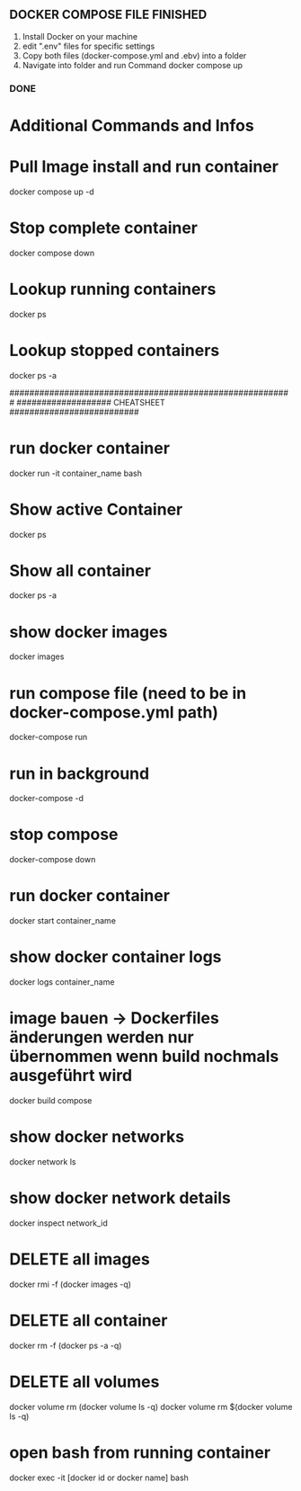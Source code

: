 ## DOCKER COMPOSE FILE FINISHED ##

1. Install Docker on your machine
2. edit ".env" files for specific settings
3. Copy both files (docker-compose.yml and .ebv) into a folder
4. Navigate into folder and run Command
docker compose up

### DONE ###
# Additional Commands and Infos

# Pull Image install and run container
docker compose up -d

# Stop complete container
docker compose down

# Lookup running containers
docker ps

# Lookup stopped containers
docker ps -a


#########################################################
################### CHEATSHEET ##########################

# run docker container
docker run -it container_name bash

# Show active Container
docker ps

# Show all container
docker ps -a

# show docker images
docker images

# run compose file (need to be in docker-compose.yml path)
docker-compose run

# run in background
docker-compose -d

# stop compose 
docker-compose down

# run docker container
docker start container_name

# show docker container logs
docker logs container_name

# image bauen -> Dockerfiles änderungen werden nur übernommen wenn build nochmals ausgeführt wird
docker build compose

# show docker networks
docker network ls

# show docker network details
docker inspect network_id

# DELETE all images
docker rmi -f (docker images -q)

# DELETE all container
docker rm -f (docker ps -a -q)

# DELETE all volumes
docker volume rm (docker volume ls -q)
docker volume rm $(docker volume ls -q)

# open bash from running container
docker exec -it [docker id or docker name] bash
